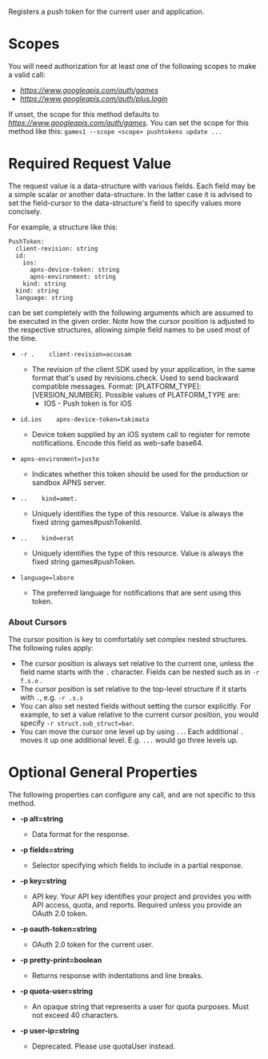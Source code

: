 Registers a push token for the current user and application.
# Scopes

You will need authorization for at least one of the following scopes to make a valid call:

* *https://www.googleapis.com/auth/games*
* *https://www.googleapis.com/auth/plus.login*

If unset, the scope for this method defaults to *https://www.googleapis.com/auth/games*.
You can set the scope for this method like this: `games1 --scope <scope> pushtokens update ...`
# Required Request Value

The request value is a data-structure with various fields. Each field may be a simple scalar or another data-structure.
In the latter case it is advised to set the field-cursor to the data-structure's field to specify values more concisely.

For example, a structure like this:
```
PushToken:
  client-revision: string
  id:
    ios:
      apns-device-token: string
      apns-environment: string
    kind: string
  kind: string
  language: string

```

can be set completely with the following arguments which are assumed to be executed in the given order. Note how the cursor position is adjusted to the respective structures, allowing simple field names to be used most of the time.

* `-r .    client-revision=accusam`
    - The revision of the client SDK used by your application, in the same format that&#39;s used by revisions.check. Used to send backward compatible messages. Format: [PLATFORM_TYPE]:[VERSION_NUMBER]. Possible values of PLATFORM_TYPE are:  
        - IOS - Push token is for iOS
* `id.ios    apns-device-token=takimata`
    - Device token supplied by an iOS system call to register for remote notifications. Encode this field as web-safe base64.
* `apns-environment=justo`
    - Indicates whether this token should be used for the production or sandbox APNS server.

* `..    kind=amet.`
    - Uniquely identifies the type of this resource. Value is always the fixed string games#pushTokenId.

* `..    kind=erat`
    - Uniquely identifies the type of this resource. Value is always the fixed string games#pushToken.
* `language=labore`
    - The preferred language for notifications that are sent using this token.


### About Cursors

The cursor position is key to comfortably set complex nested structures. The following rules apply:

* The cursor position is always set relative to the current one, unless the field name starts with the `.` character. Fields can be nested such as in `-r f.s.o` .
* The cursor position is set relative to the top-level structure if it starts with `.`, e.g. `-r .s.s`
* You can also set nested fields without setting the cursor explicitly. For example, to set a value relative to the current cursor position, you would specify `-r struct.sub_struct=bar`.
* You can move the cursor one level up by using `..`. Each additional `.` moves it up one additional level. E.g. `...` would go three levels up.

# Optional General Properties

The following properties can configure any call, and are not specific to this method.

* **-p alt=string**
    - Data format for the response.

* **-p fields=string**
    - Selector specifying which fields to include in a partial response.

* **-p key=string**
    - API key. Your API key identifies your project and provides you with API access, quota, and reports. Required unless you provide an OAuth 2.0 token.

* **-p oauth-token=string**
    - OAuth 2.0 token for the current user.

* **-p pretty-print=boolean**
    - Returns response with indentations and line breaks.

* **-p quota-user=string**
    - An opaque string that represents a user for quota purposes. Must not exceed 40 characters.

* **-p user-ip=string**
    - Deprecated. Please use quotaUser instead.
